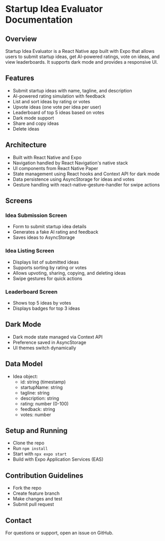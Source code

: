 # Startup Idea Evaluator Documentation

## Overview
Startup Idea Evaluator is a React Native app built with Expo that allows users to submit startup ideas, get AI-powered ratings, vote on ideas, and view leaderboards. It supports dark mode and provides a responsive UI.

## Features
- Submit startup ideas with name, tagline, and description
- AI-powered rating simulation with feedback
- List and sort ideas by rating or votes
- Upvote ideas (one vote per idea per user)
- Leaderboard of top 5 ideas based on votes
- Dark mode support
- Share and copy ideas
- Delete ideas

## Architecture
- Built with React Native and Expo
- Navigation handled by React Navigation's native stack
- UI components from React Native Paper
- State management using React hooks and Context API for dark mode
- Data persistence using AsyncStorage for ideas and votes
- Gesture handling with react-native-gesture-handler for swipe actions

## Screens
### Idea Submission Screen
- Form to submit startup idea details
- Generates a fake AI rating and feedback
- Saves ideas to AsyncStorage

### Idea Listing Screen
- Displays list of submitted ideas
- Supports sorting by rating or votes
- Allows upvoting, sharing, copying, and deleting ideas
- Swipe gestures for quick actions

### Leaderboard Screen
- Shows top 5 ideas by votes
- Displays badges for top 3 ideas

## Dark Mode
- Dark mode state managed via Context API
- Preference saved in AsyncStorage
- UI themes switch dynamically

## Data Model
- Idea object:
  - id: string (timestamp)
  - startupName: string
  - tagline: string
  - description: string
  - rating: number (0-100)
  - feedback: string
  - votes: number

## Setup and Running
- Clone the repo
- Run `npm install`
- Start with `npx expo start`
- Build with Expo Application Services (EAS)

## Contribution Guidelines
- Fork the repo
- Create feature branch
- Make changes and test
- Submit pull request

## Contact
For questions or support, open an issue on GitHub.
